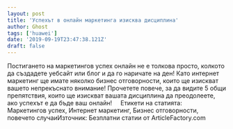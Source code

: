 ```yaml
---
layout: post
title: 'Успехът в онлайн маркетинга изисква дисциплина'
author: Ghost
tags: ['huawei']
date: '2019-09-19T23:47:38.121Z'
draft: false
---
```


Постигането на маркетингов успех онлайн не е толкова просто, колкото да създадете уебсайт или блог и да го наричате на ден! Като интернет маркетинг ще имате няколко бизнес отговорности, които ще изискват вашето непрекъснато внимание! Прочетете повече, за да видите 5 общи препятствия, които ще изискват вашата дисциплина да преодолеете, ако успехът е да бъде ваш онлайн!     Етикети на статията:         Маркетингов успех, Интернет маркетинг, Бизнес отговорности, повечето случаиИзточник: Безплатни статии от ArticleFactory.com
